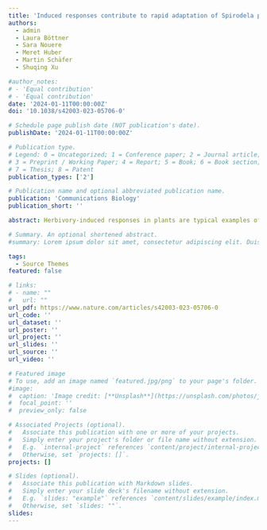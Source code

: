 ```yaml
---
title: 'Induced responses contribute to rapid adaptation of Spirodela polyrhiza to herbivory by Lymnaea stagnalis'
authors:
  - admin
  - Laura Böttner
  - Sara Nouere
  - Meret Huber
  - Martin Schäfer
  - Shuqing Xu

#author_notes:
# - 'Equal contribution'
# - 'Equal contribution'
date: '2024-01-11T00:00:00Z'
doi: '10.1038/s42003-023-05706-0'

# Schedule page publish date (NOT publication's date).
publishDate: '2024-01-11T00:00:00Z'

# Publication type.
# Legend: 0 = Uncategorized; 1 = Conference paper; 2 = Journal article;
# 3 = Preprint / Working Paper; 4 = Report; 5 = Book; 6 = Book section;
# 7 = Thesis; 8 = Patent
publication_types: ['2']

# Publication name and optional abbreviated publication name.
publication: 'Communications Biology'
publication_short: ''

abstract: Herbivory-induced responses in plants are typical examples of phenotypic plasticity, and their evolution is thought to be driven by herbivory. However, direct evidence of the role of induced responses in plant adaptive evolution to herbivores is scarce. Here, we experimentally evolve populations of an aquatic plant (Spirodela polyrhiza, giant duckweed) and its native herbivore (Lymnaea stagnalis, freshwater snail), testing whether herbivory drives rapid adaptive evolution in plant populations using a combination of bioassays, pool-sequencing, metabolite analyses, and amplicon metagenomics. We show that snail herbivory drove rapid phenotypic changes, increased herbivory resistance, and altered genotype frequencies in the plant populations. Additional bioassays suggest that evolutionary changes of induced responses contributed to the rapid increase of plant resistance to herbivory. This study provides direct evidence that herbivory-induced responses in plants can be subjected to selection and have an adaptive role by increasing resistance to herbivores.

# Summary. An optional shortened abstract.
#summary: Lorem ipsum dolor sit amet, consectetur adipiscing elit. Duis posuere tellus ac convallis placerat. Proin tincidunt magna sed ex sollicitudin condimentum.

tags:
  - Source Themes
featured: false

# links:
# - name: ""
#   url: ""
url_pdf: https://www.nature.com/articles/s42003-023-05706-0
url_code: ''
url_dataset: ''
url_poster: ''
url_project: ''
url_slides: ''
url_source: ''
url_video: ''

# Featured image
# To use, add an image named `featured.jpg/png` to your page's folder.
#image:
#  caption: 'Image credit: [**Unsplash**](https://unsplash.com/photos/jdD8gXaTZsc)'
#  focal_point: ''
#  preview_only: false

# Associated Projects (optional).
#   Associate this publication with one or more of your projects.
#   Simply enter your project's folder or file name without extension.
#   E.g. `internal-project` references `content/project/internal-project/index.md`.
#   Otherwise, set `projects: []`.
projects: []

# Slides (optional).
#   Associate this publication with Markdown slides.
#   Simply enter your slide deck's filename without extension.
#   E.g. `slides: "example"` references `content/slides/example/index.md`.
#   Otherwise, set `slides: ""`.
slides:
---
```

